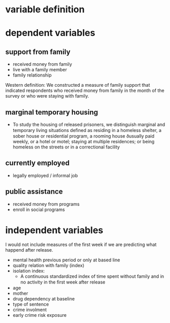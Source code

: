 
# variable definition

# dependent variables

##  support from family

- received money from family
- live with a family member
- family relationship

Western definition: We constructed a measure of family support that
indicated respondents who received money from family in the month of the survey
or who were staying with family.

## marginal temporary housing

- To study the housing of released prisoners, we distinguish marginal and
 temporary living situations deﬁned as residing in a homeless shelter,
 a sober house or residential program, a rooming house ðusually paid weekly,
 or a hotel or motel; staying at multiple residences;
 or being homeless on the streets or in a correctional facility

## currently employed

- legally employed / informal job

## public assistance

- received money from programs
- enroll in social programs

# independent variables

I would not include measures of the first week if we are predicting
what happend after release.

- mental health previous period or only at based line
- quality relation with family (index)
- isolation index:
    - A continuous standardized index of time spent without family and in no activity in the ﬁrst week after release
- age
- mother
- drug dependency at baseline
- type of sentence
- crime involment
- early crime risk exposure
